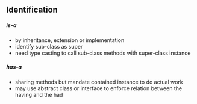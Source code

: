 ## Identification 
##### is-a
- by inheritance, extension or implementation
- identify sub-class as super
- need type casting to call sub-class methods with super-class instance  
##### has-a
- sharing methods but mandate contained instance to do actual work  
- may use abstract class or interface to enforce relation between the having and the had